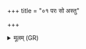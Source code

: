 +++
title = "०१ परः सो अस्तु"

+++
<details><summary>मूलम् (GR)</summary>

परः सो अस्तु तन्वा तना च  
तिस्रः पृथिवीर् अधो अस्तु विश्वाः ।  
प्रति शुष्यति यशो अस्य देवा  
यो मा दिवा दिप्सति यश् च नक्तम् ॥
</details>